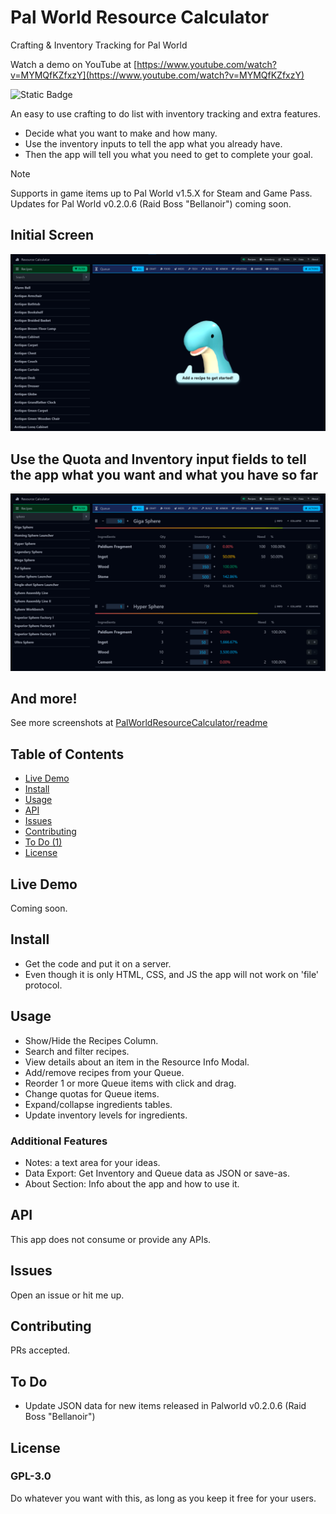 # Pal World Resource Calculator
Crafting &amp; Inventory Tracking for Pal World

Watch a demo on YouTube at [https://www.youtube.com/watch?v=MYMQfKZfxzY](https://www.youtube.com/watch?v=MYMQfKZfxzY)

![Static Badge](https://img.shields.io/badge/version-1.1-blue)

An easy to use crafting to do list with inventory tracking and extra features.
- Decide what you want to make and how many.
- Use the inventory inputs to tell the app what you already have.
- Then the app will tell you what you need to get to complete your goal.

> [!NOTE]
> Supports in game items up to Pal World v1.5.X for Steam and Game Pass.
> Updates for Pal World v0.2.0.6 (Raid Boss "Bellanoir") coming soon.

## Initial Screen
![Initial screen](https://github.com/danaildichev/PalWorldResourceCalculator/blob/main/readme/01_initial.png)

## Use the Quota and Inventory input fields to tell the app what you want and what you have so far
![Use the Quota and Inventory input fields to tell the app what you want and what you have so far](https://github.com/danaildichev/PalWorldResourceCalculator/blob/main/readme/08_gigaSphereInventoryAppliedToNewItemWithSimilarIngredients.png)

## And more!

See more screenshots at [PalWorldResourceCalculator/readme](https://github.com/danaildichev/PalWorldResourceCalculator/tree/main/readme)


## Table of Contents

- [Live Demo](#live-demo)
- [Install](#install)
- [Usage](#usage)
- [API](#api)
- [Issues](#issues)
- [Contributing](#contributing)
- [To Do (1)](#to-do)
- [License](#license)

## Live Demo
Coming soon.

## Install

- Get the code and put it on a server.
- Even though it is only HTML, CSS, and JS the app will not work on 'file' protocol.

## Usage

- Show/Hide the Recipes Column.
- Search and filter recipes.
- View details about an item in the Resource Info Modal.
- Add/remove recipes from your Queue.
- Reorder 1 or more Queue items with click and drag.
- Change quotas for Queue items.
- Expand/collapse ingredients tables.
- Update inventory levels for ingredients.

### Additional Features

- Notes: a text area for your ideas.
- Data Export: Get Inventory and Queue data as JSON or save-as.
- About Section: Info about the app and how to use it.

## API

This app does not consume or provide any APIs.

## Issues

Open an issue or hit me up.

## Contributing

PRs accepted.

## To Do

- Update JSON data for new items released in Palworld v0.2.0.6 (Raid Boss "Bellanoir")

## License

### GPL-3.0
Do whatever you want with this, as long as you keep it free for your users.
